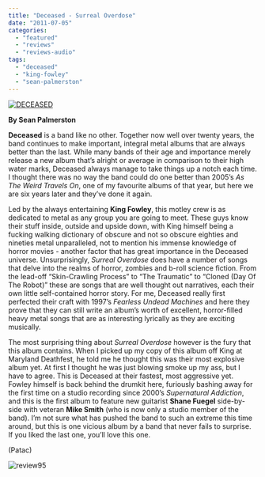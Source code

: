 ```yaml
---
title: "Deceased - Surreal Overdose"
date: "2011-07-05"
categories: 
  - "featured"
  - "reviews"
  - "reviews-audio"
tags: 
  - "deceased"
  - "king-fowley"
  - "sean-palmerston"
---
```


[![](http://www.hellbound.ca/wp-content/uploads/2011/07/DECEASED.jpg "DECEASED")](http://www.hellbound.ca/wp-content/uploads/2011/07/DECEASED.jpg)

**By Sean Palmerston**

**Deceased** is a band like no other. Together now well over twenty years, the band continues to make important, integral metal albums that are always better than the last. While many bands of their age and importance merely release a new album that’s alright or average in comparison to their high water marks, Deceased always manage to take things up a notch each time. I thought there was no way the band could do one better than 2005’s _As The Weird Travels On_, one of my favourite albums of that year, but here we are six years later and they’ve done it again.

Led by the always entertaining **King Fowley**, this motley crew is as dedicated to metal as any group you are going to meet. These guys know their stuff inside, outside and upside down, with King himself being a fucking walking dictionary of obscure and not so obscure eighties and nineties metal unparalleled, not to mention his immense knowledge of horror movies - another factor that has great importance in the Deceased universe. Unsurprisingly, _Surreal Overdose_ does have a number of songs that delve into the realms of horror, zombies and b-roll science fiction. From the lead-off “Skin-Crawling Process” to “The Traumatic” to “Cloned (Day Of The Robot)” these are songs that are well thought out narratives, each their own little self-contained horror story. For me, Deceased really first perfected their craft with 1997’s _Fearless Undead Machines_ and here they prove that they can still write an album’s worth of excellent, horror-filled heavy metal songs that are as interesting lyrically as they are exciting musically.

The most surprising thing about _Surreal Overdose_ however is the fury that this album contains. When I picked up my copy of this album off King at Maryland Deathfest, he told me he thought this was their most explosive album yet. At first I thought he was just blowing smoke up my ass, but I have to agree. This is Deceased at their fastest, most aggressive yet. Fowley himself is back behind the drumkit here, furiously bashing away for the first time on a studio recording since 2000’s _Supernatural Addiction_, and this is the first album to feature new guitarist **Shane Fuegel** side-by-side with veteran **Mike Smith** (who is now only a studio member of the band). I’m not sure what has pushed the band to such an extreme this time around, but this is one vicious album by a band that never fails to surprise. If you liked the last one, you’ll love this one.

(Patac)

![](http://www.hellbound.ca/wp-content/uploads/2009/07/review951.png "review95")
